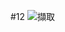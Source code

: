 #12
![擷取](https://user-images.githubusercontent.com/90737564/136341909-536ef8e8-ff3e-44d0-9d60-4702bd6a5f5f.PNG)
